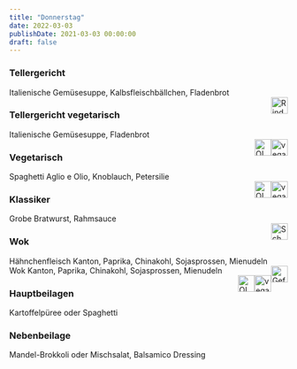 ```yaml
---
title: "Donnerstag"
date: 2022-03-03
publishDate: 2021-03-03 00:00:00
draft: false
---
```

### Tellergericht  
<div class="flex-container">
<div>Italienische Gemüsesuppe, Kalbsfleischbällchen, Fladenbrot</div><div margin-left="auto"><img loading="lazy" src="../images/Rind.png" style="float:right;" alt="Rind.png" height=30px></div></div>

### Tellergericht vegetarisch  
<div class="flex-container">
<div>Italienische Gemüsesuppe, Fladenbrot</div><div margin-left="auto"><img loading="lazy" src="../images/vegan.png" style="float:right;" alt="vegan.png" height=30px><img loading="lazy" src="../images/OLV.png" style="float:right;" alt="OLV.png" height=30px></div></div>

### Vegetarisch  
<div class="flex-container">
<div>Spaghetti Aglio e Olio, Knoblauch, Petersilie</div><div margin-left="auto"><img loading="lazy" src="../images/vegan.png" style="float:right;" alt="vegan.png" height=30px><img loading="lazy" src="../images/OLV.png" style="float:right;" alt="OLV.png" height=30px></div></div>

### Klassiker  
<div class="flex-container">
<div>Grobe Bratwurst, Rahmsauce</div><div margin-left="auto"><img loading="lazy" src="../images/Schwein.png" style="float:right;" alt="Schwein.png" height=30px></div></div>

### Wok  
<div class="flex-container">
<div>Hähnchenfleisch Kanton, Paprika, Chinakohl, Sojasprossen, Mienudeln</div><div margin-left="auto"><img loading="lazy" src="../images/Geflügel.png" style="float:right;" alt="Geflügel.png" height=30px></div></div><div class="flex-container">
<div>Wok Kanton, Paprika, Chinakohl, Sojasprossen, Mienudeln</div><div margin-left="auto"><img loading="lazy" src="../images/vegan.png" style="float:right;" alt="vegan.png" height=30px><img loading="lazy" src="../images/OLV.png" style="float:right;" alt="OLV.png" height=30px></div></div>

### Hauptbeilagen  
<div class="flex-container">
<div>Kartoffelpüree oder Spaghetti </div><div margin-left="auto"></div></div>

### Nebenbeilage  
<div class="flex-container">
<div>Mandel-Brokkoli oder Mischsalat, Balsamico Dressing </div><div margin-left="auto"></div></div>


